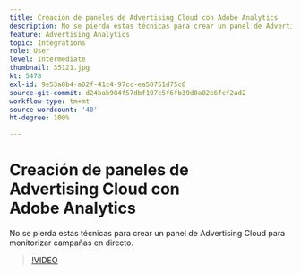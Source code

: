 ```yaml
---
title: Creación de paneles de Advertising Cloud con Adobe Analytics
description: No se pierda estas técnicas para crear un panel de Advertising Cloud para monitorizar campañas en directo.
feature: Advertising Analytics
topic: Integrations
role: User
level: Intermediate
thumbnail: 35121.jpg
kt: 5478
exl-id: 9e53a8b4-a02f-41c4-97cc-ea50751d75c8
source-git-commit: d24bab984f57dbf197c5f6fb39d0a82e6fcf2ad2
workflow-type: tm+mt
source-wordcount: '40'
ht-degree: 100%

---
```


# Creación de paneles de Advertising Cloud con Adobe Analytics

No se pierda estas técnicas para crear un panel de Advertising Cloud para monitorizar campañas en directo.

>[!VIDEO](https://video.tv.adobe.com/v/40462/?quality=12&learn=on&captions=spa)
